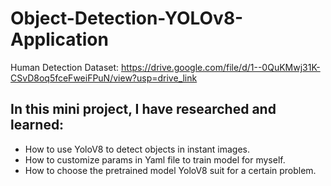 # Object-Detection-YOLOv8-Application
Human Detection
Dataset: https://drive.google.com/file/d/1--0QuKMwj31K-CSvD8oq5fceFweiFPuN/view?usp=drive_link
## In this mini project, I have researched and learned: 
- How to use YoloV8 to detect objects in instant images.
- How to customize params in Yaml file to train model for myself.
- How to choose the pretrained model YoloV8 suit for a certain problem.

